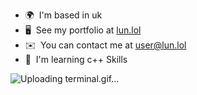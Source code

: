 *   🌍  I'm based in uk
*   🖥️  See my portfolio at [lun.lol](http://lun.lol)
*   ✉️  You can contact me at [user@lun.lol](mailto:user@lun.lol)
*   🧠  I'm learning c++ Skills 

![Uploading terminal.gif…]()
